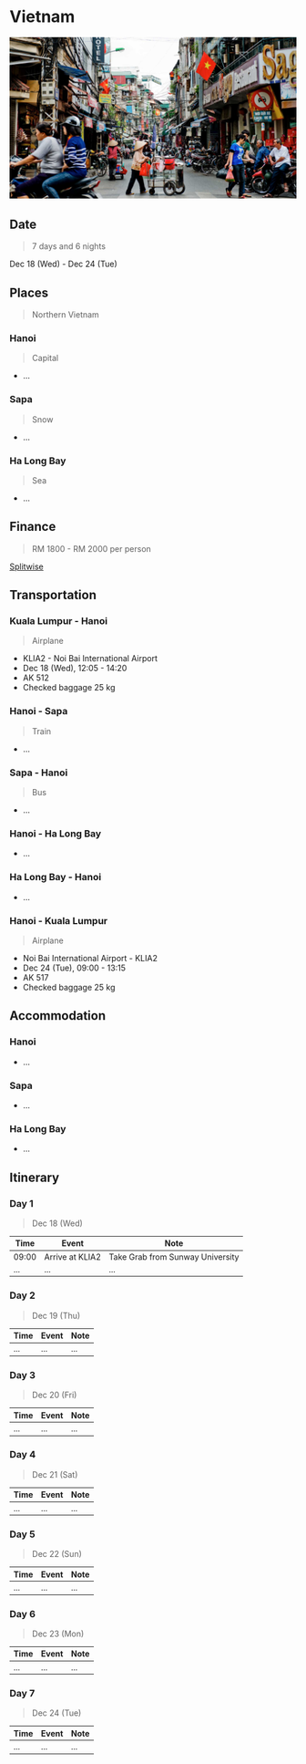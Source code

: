 # Vietnam

![Hanoi City][1]

## Date
> 7 days and 6 nights

Dec 18 (Wed) - Dec 24 (Tue)

## Places
> Northern Vietnam

### Hanoi
> Capital

- ...

### Sapa
> Snow

- ...

### Ha Long Bay
> Sea

- ...

## Finance
> RM 1800 - RM 2000 per person

[Splitwise][5]

## Transportation

### Kuala Lumpur - Hanoi
> Airplane

- KLIA2 - Noi Bai International Airport
- Dec 18 (Wed), 12:05 - 14:20
- AK 512
- Checked baggage 25 kg

### Hanoi - Sapa
> Train

- ...

### Sapa - Hanoi
> Bus

- ...

### Hanoi - Ha Long Bay

- ...

### Ha Long Bay - Hanoi

- ...

### Hanoi - Kuala Lumpur
> Airplane

- Noi Bai International Airport -  KLIA2
- Dec 24 (Tue), 09:00 - 13:15
- AK 517
- Checked baggage 25 kg

## Accommodation

### Hanoi

- ...

### Sapa

- ...

### Ha Long Bay

- ...

## Itinerary

### Day 1
> Dec 18 (Wed)

| Time  | Event           | Note                             |
|-------|-----------------|----------------------------------|
| 09:00 | Arrive at KLIA2 | Take Grab from Sunway University |
| ...   | ...             | ...                              |

### Day 2
> Dec 19 (Thu)

| Time | Event | Note |
|------|-------|------|
| ...  | ...   | ...  |

### Day 3
> Dec 20 (Fri)

| Time | Event | Note |
|------|-------|------|
| ...  | ...   | ...  |


### Day 4
> Dec 21 (Sat)

| Time | Event | Note |
|------|-------|------|
| ...  | ...   | ...  |

### Day 5
> Dec 22 (Sun)

| Time | Event | Note |
|------|-------|------|
| ...  | ...   | ...  |

### Day 6
> Dec 23 (Mon)

| Time | Event | Note |
|------|-------|------|
| ...  | ...   | ...  |

### Day 7
> Dec 24 (Tue)

| Time | Event | Note |
|------|-------|------|
| ...  | ...   | ...  |

[1]: ./hanoi.jpg
[2]: https://wikitravel.org/en/Hanoi
[3]: https://wikitravel.org/en/Sapa
[4]: https://wikitravel.org/en/Ha_Long_Bay
[5]: https://secure.splitwise.com/#/groups/13052688
